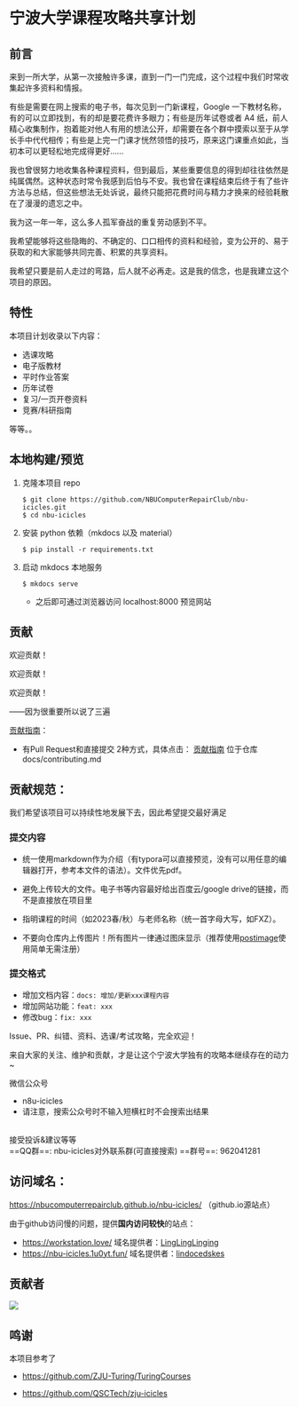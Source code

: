 # 宁波大学课程攻略共享计划

## 前言

来到一所大学，从第一次接触许多课，直到一门一门完成，这个过程中我们时常收集起许多资料和情报。

有些是需要在网上搜索的电子书，每次见到一门新课程，Google 一下教材名称，有的可以立即找到，有的却是要花费许多眼力；有些是历年试卷或者 A4 纸，前人精心收集制作，抱着能对他人有用的想法公开，却需要在各个群中摸索以至于从学长手中代代相传；有些是上完一门课才恍然领悟的技巧，原来这门课重点如此，当初本可以更轻松地完成得更好……

我也曾很努力地收集各种课程资料，但到最后，某些重要信息的得到却往往依然是纯属偶然。这种状态时常令我感到后怕与不安。我也曾在课程结束后终于有了些许方法与总结，但这些想法无处诉说，最终只能把花费时间与精力才换来的经验耗散在了漫漫的遗忘之中。

我为这一年一年，这么多人孤军奋战的重复劳动感到不平。

我希望能够将这些隐晦的、不确定的、口口相传的资料和经验，变为公开的、易于获取的和大家能够共同完善、积累的共享资料。

我希望只要是前人走过的弯路，后人就不必再走。这是我的信念，也是我建立这个项目的原因。

## 特性
本项目计划收录以下内容：

 - 选课攻略
 - 电子版教材
 - 平时作业答案
 - 历年试卷
 - 复习/一页开卷资料
 - 竞赛/科研指南

 等等。。

## 本地构建/预览
1. 克隆本项目 repo
    ```shell
    $ git clone https://github.com/NBUComputerRepairClub/nbu-icicles.git
    $ cd nbu-icicles
    ```
2. 安装 python 依赖（mkdocs 以及 material）
    ```shell
    $ pip install -r requirements.txt
    ```

3. 启动 mkdocs 本地服务
    ```shell
    $ mkdocs serve
    ```
    - 之后即可通过浏览器访问 localhost:8000 预览网站

## 贡献
欢迎贡献！

欢迎贡献！

欢迎贡献！

——因为很重要所以说了三遍


[贡献指南](./contributing.md)：

 - 有Pull Request和直接提交 2种方式，具体点击： [贡献指南](./contributing.md) 位于仓库 docs/contributing.md


## 贡献规范：

我们希望该项目可以持续性地发展下去，因此希望提交最好满足

### 提交内容

 - 统一使用markdown作为介绍（有typora可以直接预览，没有可以用任意的编辑器打开，参考本文件的语法）。文件优先pdf。

 - 避免上传较大的文件。电子书等内容最好给出百度云/google drive的链接，而不是直接放在项目里

 - 指明课程的时间（如2023春/秋）与老师名称（统一首字母大写，如FXZ）。

 - 不要向仓库内上传图片！所有图片一律通过图床显示（推荐使用[postimage](https://postimages.org/)使用简单无需注册）

### 提交格式

 - 增加文档内容：`docs: 增加/更新xxx课程内容`
 - 增加网站功能：`feat: xxx`
 - 修改bug：`fix: xxx`

Issue、PR、纠错、资料、选课/考试攻略，完全欢迎！

来自大家的关注、维护和贡献，才是让这个宁波大学独有的攻略本继续存在的动力~


微信公众号
 - n8u-icicles
 - 请注意，搜索公众号时不输入短横杠时不会搜索出结果
 <br>
接受投诉&建议等等<br>
==QQ群==: nbu-icicles对外联系群(可直接搜索)
==群号==: 962041281


## 访问域名：

https://nbucomputerrepairclub.github.io/nbu-icicles/ （github.io源站点）

由于github访问慢的问题，提供**国内访问较快**的站点：
+ https://workstation.love/         域名提供者：[LingLingLinging](https://github.com/LingLingLinging)
+ https://nbu-icicles.1u0yt.fun/  域名提供者：[lindocedskes](https://github.com/lindocedskes)



## 贡献者

<a href="https://github.com/NBUComputerRepairClub/nbu-icicles/graphs/contributors">
  <img src="https://contrib.rocks/image?repo=NBUComputerRepairClub/nbu-icicles" />
</a>


## 鸣谢
本项目参考了

 - https://github.com/ZJU-Turing/TuringCourses

 - https://github.com/QSCTech/zju-icicles